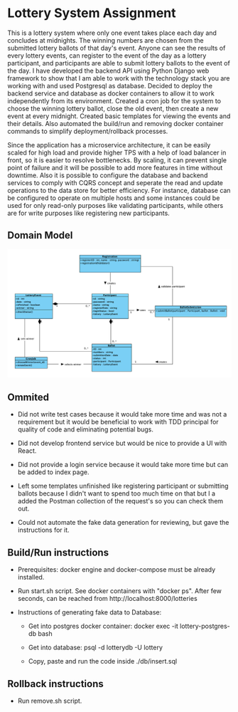 # Lottery System Assignment


This is a lottery system where only one event takes place each day and concludes at midnights. The winning numbers are chosen from the submitted lottery ballots of that day's event. Anyone can see the results of every lottery events, can register to the event of the day as a lottery participant, and participants are able to submit lottery ballots to the event of the day. I have developed the backend API using Python Django web framework to show that I am able to work with the technology stack you are working with and used Postgresql as database. Decided to deploy the backend service and database as docker containers to allow it to work independently from its environment. Created a cron job for the system to choose the winning lottery ballot, close the old event, then create a new event at every midnight. Created basic templates for viewing the events and their details. Also automated the build/run and removing docker container commands to simplify deployment/rollback processes. 

Since the application has a microservice architecture, it can be easily scaled for high load and provide higher TPS with a help of load balancer in front, so it is easier to resolve bottlenecks. By scaling, it can prevent single point of failure and it will be possible to add more features in time without downtime. Also it is possible to configure the database and backend services to comply with CQRS concept and seperate the read and update operations to the data store for better efficiency. For instance, database can be configured to operate on multiple hosts and some instances could be used for only read-only purposes like validating participants, while others are for write purposes like registering new participants. 


## Domain Model

![Domain Model](/domain_model.png)



## Ommited

* Did not write test cases because it would take more time and was not a requirement but it would be beneficial to work with TDD principal for quality of code and eliminating potential bugs.

* Did not develop frontend service but would be nice to provide a UI with React.

* Did not provide a login service because it would take more time but can be added to index page.

* Left some templates unfinished like registering participant or submitting ballots because I didn't want to spend too much time on that but I a added the Postman collection of the request's so you can check them out.

* Could not automate the fake data generation for reviewing, but gave the instructions for it.



## Build/Run instructions

* Prerequisites: docker engine and docker-compose must be already installed.

* Run start.sh script. See docker containers with "docker ps". After few seconds, can be reached from http://localhost:8000/lotteries

* Instructions of generating fake data to Database:

    * Get into postgres docker container:
      docker exec -it lottery-postgres-db bash

    * Get into database:
      psql -d lotterydb -U lottery

    * Copy, paste and run the code inside ./db/insert.sql
  

## Rollback instructions

* Run remove.sh script.

